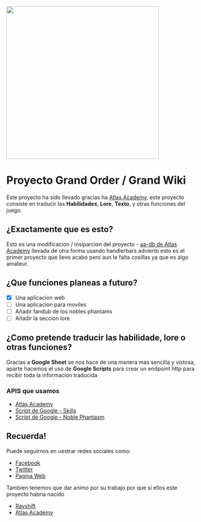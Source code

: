<img src="https://media.discordapp.net/attachments/722063704882937868/825544321692467240/1616895427942.png?width=756&height=425" width="400px" style="text-align:center">

# Proyecto Grand Order / Grand Wiki
Este proyecto ha sido llevado gracias ha [Atlas Academy](https://github.com/atlasacademy/), este proyecto consiste en traducir las **Habilidades**, **Lore**, **Texto**, y otras funciones del juego.

## ¿Exactamente que es esto?
Esto es una modificacion / insiparcion del proyecto - [aa-db de Atlas Academy](https://github.com/atlasacademy/aa-db/) llevada de otra forma usando handlerbars advierto esto es el primer proyecto que llevo acabo pero aun le falta cosillas ya que es algo amateur.

## ¿Que funciones planeas a futuro?
- [X] Una aplicacion web
- [ ] Una aplicacion para moviles
- [ ] Añadir fandub de los nobles phantams
- [ ] Añadir la seccion lore

## ¿Como pretende traducir las habilidade, lore o otras funciones?
Gracias a **Google Sheet** se nos hace de una manera mas sencilla y vistosa, aparte hacemos el uso de **Google Scripts** para crear un endpoint http para recibir toda la informacion traducida


### APIS que usamos 
* [Atlas Academy](https://api.atlasacademy.io/)
* [Script de Google - Skills](https://script.google.com/macros/s/AKfycbw7b6uT64xgGM5koIS2jaqhrB-Ahj2c-sDQKvEVv4lfi6AxAUqNekDfPw7Z03GFGlfiHQ/exec)
* [Script de Google - Noble Phantasm](https://script.google.com/macros/s/AKfycbxG-P3mYNyBcTatybUNl0D9y6m59PpnGxD_3vk5v6NKLCamA5I6aOW7Oa6deSJfDlfD/exec)


## Recuerda! 
Puede seguirnos en uestrar redes sociales como:
* [Facebook](https://www.facebook.com/FGO.EsProject/)
* [Twitter](https://twitter.com/FGO_Esp)
* [Pagina Web](https://proyectograndorder.es)

Tambien tenemos que dar animo por su trabajo por que si ellos este proyecto habria nacido
* [Rayshift](https://rayshift.io)
* [Atlas Academy](https://atlasacademy.io)
